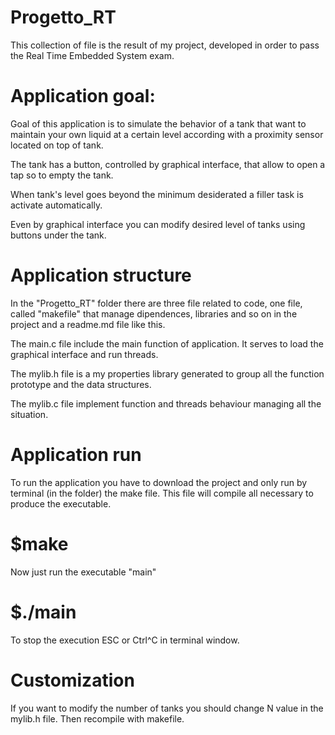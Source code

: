 # Progetto_RT
This collection of file is the result of my project, developed in order to pass the 
Real Time Embedded System exam.



# Application goal:

Goal of this application is to simulate the behavior of a tank
that want to maintain your own liquid at a certain level according with a 
proximity sensor located on top of tank.

The tank has a button, controlled by graphical interface, that allow to open a tap 
so to empty the tank.

When tank's level goes beyond the minimum desiderated a filler task is activate automatically.

Even by graphical interface you can modify desired level of tanks using buttons under the tank.



# Application structure

In the "Progetto_RT" folder there are three file related to code, one file, called "makefile"
that manage dipendences, libraries and so on in the project and a readme.md file like this.

The main.c file include the main function of application. It serves to load the graphical interface
and run threads.

The mylib.h file is a my properties library generated to group all the function prototype and the 
data structures.

The mylib.c file implement function and threads behaviour managing all the situation.



# Application run

To run the application you have to download the project and only run by terminal (in the folder)
the make file. This file will compile all necessary to produce the executable.

# $make

Now just run the executable "main"

# $./main

To stop the execution ESC or Ctrl^C in terminal window.

# Customization

If you want to modify the number of tanks you should change N value in the mylib.h file.
Then recompile with makefile. 